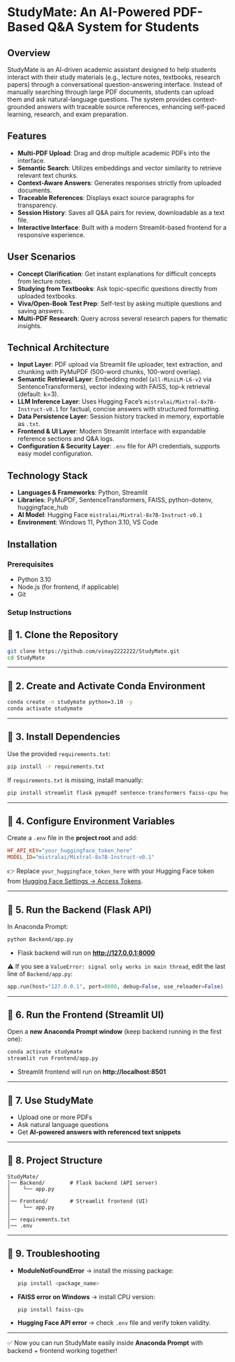 # StudyMate: An AI-Powered PDF-Based Q&A System for Students

## Overview
StudyMate is an AI-driven academic assistant designed to help students interact with their study materials (e.g., lecture notes, textbooks, research papers) through a conversational question-answering interface. Instead of manually searching through large PDF documents, students can upload them and ask natural-language questions. The system provides context-grounded answers with traceable source references, enhancing self-paced learning, research, and exam preparation.

## Features
- **Multi-PDF Upload**: Drag and drop multiple academic PDFs into the interface.
- **Semantic Search**: Utilizes embeddings and vector similarity to retrieve relevant text chunks.
- **Context-Aware Answers**: Generates responses strictly from uploaded documents.
- **Traceable References**: Displays exact source paragraphs for transparency.
- **Session History**: Saves all Q&A pairs for review, downloadable as a text file.
- **Interactive Interface**: Built with a modern Streamlit-based frontend for a responsive experience.

## User Scenarios
- **Concept Clarification**: Get instant explanations for difficult concepts from lecture notes.
- **Studying from Textbooks**: Ask topic-specific questions directly from uploaded textbooks.
- **Viva/Open-Book Test Prep**: Self-test by asking multiple questions and saving answers.
- **Multi-PDF Research**: Query across several research papers for thematic insights.

## Technical Architecture
- **Input Layer**: PDF upload via Streamlit file uploader, text extraction, and chunking with PyMuPDF (500-word chunks, 100-word overlap).
- **Semantic Retrieval Layer**: Embedding model (`all-MiniLM-L6-v2` via SentenceTransformers), vector indexing with FAISS, top-k retrieval (default: k=3).
- **LLM Inference Layer**: Uses Hugging Face’s `mistralai/Mixtral-8x7B-Instruct-v0.1` for factual, concise answers with structured formatting.
- **Data Persistence Layer**: Session history tracked in memory, exportable as `.txt`.
- **Frontend & UI Layer**: Modern Streamlit interface with expandable reference sections and Q&A logs.
- **Configuration & Security Layer**: `.env` file for API credentials, supports easy model configuration.

## Technology Stack
- **Languages & Frameworks**: Python, Streamlit
- **Libraries**: PyMuPDF, SentenceTransformers, FAISS, python-dotenv, huggingface_hub
- **AI Model**: Hugging Face `mistralai/Mixtral-8x7B-Instruct-v0.1`
- **Environment**: Windows 11, Python 3.10, VS Code

## Installation

### Prerequisites
- Python 3.10
- Node.js (for frontend, if applicable)
- Git

### Setup Instructions
## 🔹 1. Clone the Repository
```bash
git clone https://github.com/vinay2222222/StudyMate.git
cd StudyMate
```

---

## 🔹 2. Create and Activate Conda Environment
```bash
conda create -n studymate python=3.10 -y
conda activate studymate
```

---

## 🔹 3. Install Dependencies
Use the provided `requirements.txt`:
```bash
pip install -r requirements.txt
```

If `requirements.txt` is missing, install manually:
```bash
pip install streamlit flask pymupdf sentence-transformers faiss-cpu huggingface_hub python-dotenv requests numpy pandas torch
```

---

## 🔹 4. Configure Environment Variables
Create a `.env` file in the **project root** and add:
```ini
HF_API_KEY="your_huggingface_token_here"
MODEL_ID="mistralai/Mixtral-8x7B-Instruct-v0.1"
```
👉 Replace `your_huggingface_token_here` with your Hugging Face token from [Hugging Face Settings → Access Tokens](https://huggingface.co/settings/tokens).

---

## 🔹 5. Run the Backend (Flask API)
In Anaconda Prompt:
```bash
python Backend/app.py
```
- Flask backend will run on **http://127.0.0.1:8000**

⚠️ If you see a `ValueError: signal only works in main thread`, edit the last line of `Backend/app.py`:
```python
app.run(host="127.0.0.1", port=8000, debug=False, use_reloader=False)
```

---

## 🔹 6. Run the Frontend (Streamlit UI)
Open a **new Anaconda Prompt window** (keep backend running in the first one):
```bash
conda activate studymate
streamlit run Frontend/app.py
```
- Streamlit frontend will run on **http://localhost:8501**

---

## 🔹 7. Use StudyMate
- Upload one or more PDFs  
- Ask natural language questions  
- Get **AI-powered answers with referenced text snippets**  

---

## 🔹 8. Project Structure
```
StudyMate/
│── Backend/        # Flask backend (API server)
│    └── app.py
│
│── Frontend/       # Streamlit frontend (UI)
│    └── app.py
│
│── requirements.txt
│── .env
```

---

## 🔹 9. Troubleshooting
- **ModuleNotFoundError** → install the missing package:
  ```bash
  pip install <package_name>
  ```
- **FAISS error on Windows** → install CPU version:
  ```bash
  pip install faiss-cpu
  ```
- **Hugging Face API error** → check `.env` file and verify token validity.

---

✅ Now you can run StudyMate easily inside **Anaconda Prompt** with backend + frontend working together!